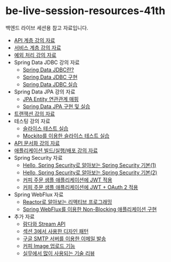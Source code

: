 # be-live-session-resources-41th
백엔드 라이브 세션용 참고 자료입니다.

* [API 계층 강의 자료](https://github.com/codestates-seb/be-live-session-resources-41th/blob/381071226116e7f20811b3bafa6d4e7b66f492de/%EB%9D%BC%EC%9D%B4%EB%B8%8C_%EC%84%B8%EC%85%98-2022.10.21(%EA%B8%88)-API_%EA%B3%84%EC%B8%B5.pdf)
* [서비스 계층 강의 자료](https://github.com/codestates-seb/be-live-session-resources-41th/blob/381071226116e7f20811b3bafa6d4e7b66f492de/%EB%9D%BC%EC%9D%B4%EB%B8%8C_%EC%84%B8%EC%85%98-2022.10.21(%EA%B8%88)-API_%EA%B3%84%EC%B8%B5.pdf)
* [예외 처리 강의 자료](https://github.com/codestates-seb/be-live-session-resources-41th/blob/264da76bebfe30932a5aa818ba8959fb3456bdf3/%EB%9D%BC%EC%9D%B4%EB%B8%8C_%EC%84%B8%EC%85%98-2022.10.26(%EC%88%98)-%EC%98%88%EC%99%B8_%EC%B2%98%EB%A6%AC.pdf)
* Spring Data JDBC 강의 자료
  * [Spring Data JDBC란?](https://github.com/codestates-seb/be-live-session-resources-41th/blob/264da76bebfe30932a5aa818ba8959fb3456bdf3/%EB%9D%BC%EC%9D%B4%EB%B8%8C_%EC%84%B8%EC%85%98-2022.10.27(%EB%AA%A9)-spring_data_jdbc%EB%9E%80.pdf)
  * [Spring Data JDBC 구현](https://github.com/codestates-seb/be-live-session-resources-41th/blob/4653c2133b38e7ea24abab10eb5a50418a1d6f5a/%EB%9D%BC%EC%9D%B4%EB%B8%8C_%EC%84%B8%EC%85%98-2022.10.28(%EA%B8%88)-spring_data_jdbc%EB%A5%BC_%ED%86%B5%ED%95%9C_%EB%8D%B0%EC%9D%B4%ED%84%B0_%EC%95%A1%EC%84%B8%EC%8A%A4_%EA%B3%84%EC%B8%B5_%EA%B5%AC%ED%98%84.pdf)
  * [Spring Data JDBC 실습](https://github.com/codestates-seb/be-live-session-resources-41th/blob/514a76c3ffe1594f6dd67932c568699b663848aa/%EB%9D%BC%EC%9D%B4%EB%B8%8C_%EC%84%B8%EC%85%98-2022.10.31(%EC%9B%94)-spring_data_jdbc%EB%A5%BC_%EC%9D%B4%EC%9A%A9%ED%95%9C_%EB%8D%B0%EC%9D%B4%ED%84%B0_%EC%95%A1%EC%84%B8%EC%8A%A4_%EC%8B%A4%EC%8A%B5.pdf)
* Spring Data JPA 강의 자료
  * [JPA Entity 연관관계 매핑](https://github.com/codestates-seb/be-live-session-resources-41th/blob/7d8f7c1da01ff153136593c14505ab66660d3912/%EB%9D%BC%EC%9D%B4%EB%B8%8C_%EC%84%B8%EC%85%98-2022.11.02(%EB%AA%A9)-jpa_%EC%97%94%ED%8B%B0%ED%8B%B0_%EC%97%B0%EA%B4%80_%EA%B4%80%EA%B3%84_%EB%A7%A4%ED%95%91.pdf)
  * [Spring Data JPA 구현 및 실습](https://github.com/codestates-seb/be-live-session-resources-41th/blob/6805ff02e192a089bddc9c5ba2477956209b9c78/%EB%9D%BC%EC%9D%B4%EB%B8%8C_%EC%84%B8%EC%85%98-2022.11.03(%EB%AA%A9)-spring_data_jpa%EB%A5%BC_%EC%9D%B4%EC%9A%A9%ED%95%9C_%EB%8D%B0%EC%9D%B4%ED%84%B0_%EC%95%A1%EC%84%B8%EC%8A%A4_%EA%B3%84%EC%B8%B5.pdf)
* [트랜잭션 강의 자료](https://github.com/codestates-seb/be-live-session-resources-41th/blob/d31ccce9af9280dec51b91e4a46c891479b4ff6b/%EB%9D%BC%EC%9D%B4%EB%B8%8C_%EC%84%B8%EC%85%98-2022.11.07(%EC%9B%94)-%ED%8A%B8%EB%9E%9C%EC%9E%AD%EC%85%98.pdf)
* 테스팅 강의 자료
  * [슬라이스 테스트 실습](https://github.com/codestates-seb/be-live-session-resources-41th/blob/2cf7844681846749a87581388edc4c132151d99c/%EB%9D%BC%EC%9D%B4%EB%B8%8C_%EC%84%B8%EC%85%98-2022.11.09(%EC%88%98)_%EC%8A%AC%EB%9D%BC%EC%9D%B4%EC%8A%A4_%ED%85%8C%EC%8A%A4%ED%8A%B8_%EC%8B%A4%EC%8A%B5.pdf)
  * [Mockito를 이용한 슬라이스 테스트 실습](https://github.com/codestates-seb/be-live-session-resources-41th/blob/0a040cc60448d8bd5132d32562928d78a84dca28/%EB%9D%BC%EC%9D%B4%EB%B8%8C_%EC%84%B8%EC%85%98-2022.11.10(%EB%AA%A9)-mockito_%EC%8B%A4%EC%8A%B5.pdf)
* [API 문서화 강의 자료](https://github.com/codestates-seb/be-live-session-resources-41th/blob/2409c9a437f146fa53d008128b1adb73ae19e706/%EB%9D%BC%EC%9D%B4%EB%B8%8C_%EC%84%B8%EC%85%98-2022.11.14(%EC%9B%94)__api_%EB%AC%B8%EC%84%9C%ED%99%94.pdf)
* [애플리케이션 빌드/실행/배포 강의 자료](https://github.com/codestates-seb/be-live-session-resources-41th/blob/dad5752a1dc951d2d33a08feb3e5f3c503a33d18/%EB%9D%BC%EC%9D%B4%EB%B8%8C_%EC%84%B8%EC%85%98-2022.11.15(%ED%99%94)-%EC%95%A0%ED%94%8C%EB%A6%AC%EC%BC%80%EC%9D%B4%EC%85%98_%EB%B9%8C%EB%93%9C_%EC%8B%A4%ED%96%89_%EB%B0%B0%ED%8F%AC.pdf)
* Spring Security 자료
  * [Hello, Spring Security로 알아보는 Spring Security 기본(1)](https://github.com/codestates-seb/be-live-session-resources-41th/blob/f910709fe3125942501a6e09ab4bcd615d313bc3/%EB%9D%BC%EC%9D%B4%EB%B8%8C_%EC%84%B8%EC%85%98-2022.11.18(%EA%B8%88)-spring_security_%EA%B8%B0%EB%B3%B8(1).pdf)
  * [Hello, Spring Security로 알아보는 Spring Security 기본(2)](https://github.com/codestates-seb/be-live-session-resources-41th/blob/f910709fe3125942501a6e09ab4bcd615d313bc3/%EB%9D%BC%EC%9D%B4%EB%B8%8C_%EC%84%B8%EC%85%98-2022.11.22(%ED%99%94)-spring_security_%EA%B8%B0%EB%B3%B8(2).pdf)
  * [커피 주문 샘플 애플리케이션에 JWT 적용](https://github.com/codestates-seb/be-live-session-resources-41th/blob/73ed5cb09c655b4fe47981de2b79672de30c582f/%EB%9D%BC%EC%9D%B4%EB%B8%8C_%EC%84%B8%EC%85%98-2022.11.24(%EB%AA%A9)-spring_security-jwt.pdf)
  * [커피 주문 샘플 애플리케이션에 JWT + OAuth 2 적용](https://github.com/codestates-seb/be-live-session-resources-41th/blob/f8d14cc71a2c41925ddf8cbf367bf35cf210d602/%EB%9D%BC%EC%9D%B4%EB%B8%8C_%EC%84%B8%EC%85%98-2022.11.28(%EC%9B%94)-spring_security-oauth_2.pdf)
* Spring WebFlux 자료
  * [Reactor로 알아보는 리액티브 프로그래밍](https://github.com/codestates-seb/be-live-session-resources-41th/blob/965935eda1f600eba761f1ac449b69dc0877c010/%EB%9D%BC%EC%9D%B4%EB%B8%8C_%EC%84%B8%EC%85%98-2022.11.30(%EC%88%98)-reactor.pdf)
  * [Spring WebFlux를 이용한 Non-Blocking 애플리케이션 구현](https://github.com/codestates-seb/be-live-session-resources-41th/blob/f147ab29290f2f2144a3a2c22830d8ddfd34bd9f/%EB%9D%BC%EC%9D%B4%EB%B8%8C_%EC%84%B8%EC%85%98-2022.12.01(%EB%AA%A9)-webflux.pdf)
* 추가 자료
  * [람다와 Stream API](https://github.com/codestates-seb/be-live-session-resources-41th/blob/264da76bebfe30932a5aa818ba8959fb3456bdf3/%EB%9E%8C%EB%8B%A4%EC%99%80_Stream_API.pdf)
  * [섹션 3에서 사용한 디자인 패턴](https://github.com/codestates-seb/be-live-session-resources-41th/blob/fc859c3e2ee4d84dbf4ac2f3ff33d9a51434c955/%EC%84%B9%EC%85%98_3%EC%97%90%EC%84%9C_%EC%82%AC%EC%9A%A9%EB%90%9C_%EB%94%94%EC%9E%90%EC%9D%B8_%ED%8C%A8%ED%84%B4_%EB%A6%AC%EB%B7%B0.pdf)
  * [구글 SMTP 서버를 이용한 이메일 발송](https://github.com/codestates-seb/be-live-session-resources-41th/blob/2409c9a437f146fa53d008128b1adb73ae19e706/%EA%B5%AC%EA%B8%80_SMTP_%EC%84%9C%EB%B9%84%EC%8A%A4%EB%A5%BC_%EC%9D%B4%EC%9A%A9%ED%95%9C_%EC%9D%B4%EB%A9%94%EC%9D%BC_%EC%A0%84%EC%86%A1.pdf)
  * [커피 Image 업로드 기능](https://github.com/codestates-seb/be-live-session-resources-41th/blob/dad5752a1dc951d2d33a08feb3e5f3c503a33d18/Coffee_Image_%EC%97%85%EB%A1%9C%EB%93%9C.pdf)
  * [실무에서 많이 사용되는 기술 리뷰](https://github.com/codestates-seb/be-live-session-resources-41th/blob/dad5752a1dc951d2d33a08feb3e5f3c503a33d18/%EC%8B%A4%EB%AC%B4%EC%97%90%EC%84%9C_%EB%A7%8E%EC%9D%B4_%EC%82%AC%EC%9A%A9%EB%90%98%EB%8A%94_%EA%B8%B0%EC%88%A0_%EB%A6%AC%EB%B7%B0.pdf)
